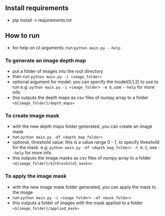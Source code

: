 ## Install requirements

- pip install -r requirements.txt

## How to run

- for help on cli arguments: run `python main.py --help`

### To generate an image depth map

- put a folder of images into the root directory
- then run `python main.py -i <image_folder>`
- optional argument for model: you can specify the model(0,1,2) to use to run e.g: `python main.py -i <image_folder> -m 0`, use `--help` for more info
- this outputs the depth maps as csv files of numpy array to a folder `<${image_folder}/depth_maps>`

### To create image mask

- with the new depth maps folder generated, you can create an image mask
- run `python main.py -df <depth_map_folder>`
- optional, threshold value: this is a value range 0 - 1, to specify threshold for the mask. e.g: `python main.py -df <depth_map_folder> -t 0.5`, use `--help` for more info
- this outputs the image masks as csv files of numpy array to a folder `<${image_folder}/${threshold}_masks>`

### To apply the image mask

- with the new image mask folder generated, you can apply the mask to the image
- run `python main.py -i <image_folder> -mf <mask_folder>`
- this outputs a folder of images with the mask applied to a folder `<${image_folder}/applied_mask>`
